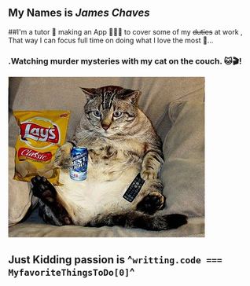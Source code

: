 ## My Names is *James Chaves* 
##I'm a tutor 🥸 making an App 👨🏻‍💻 to cover some of my ~~duties~~ at work ,
That way I can focus full time on doing what I love the most 🤩...
### .Watching murder mysteries with my cat on the couch. 🐱🎬!
[![Netflix-N-Meow](/cat.png "Netflix-N-Meow")](https://giphy.com/gifs/4fDyJqlYYMkvK)
## Just Kidding passion is ^`writting.code === MyfavoriteThingsToDo[0]`^







